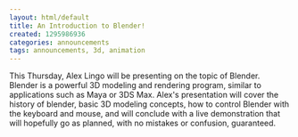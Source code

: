 ```yaml
---
layout: html/default
title: An Introduction to Blender!
created: 1295986936
categories: announcements
tags: announcements, 3d, animation
---
```

This Thursday, Alex Lingo will be presenting on the topic of Blender. Blender is a powerful 3D modeling and rendering program, similar to applications such as Maya or 3DS Max. Alex's presentation will cover the history of blender, basic 3D modeling concepts, how to control Blender with the keyboard and mouse, and will conclude with a live demonstration that will hopefully go as planned, with no mistakes or confusion, guaranteed.
